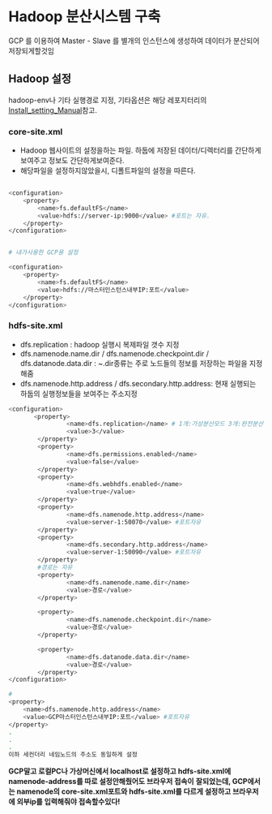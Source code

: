 # Hadoop 분산시스템 구축

GCP 를 이용하여 Master - Slave 를 별개의 인스턴스에 생성하여 데이터가 분산되어 저장되게할것임

## Hadoop 설정

hadoop-env나 기타 실행경로 지정, 기타옵션은 해당 레포지터리의 [Install_setting_Manual]()참고.

### core-site.xml

- Hadoop 웹사이트의 설정을하는 파일. 하둡에 저장된 데이터/디렉터리를 간단하게 보여주고 정보도 간단하게보여준다.
- 해당파일을 설정하지않았을시, 디폴트파일의 설정을 따른다.

```bash

<configuration>
    <property>
        <name>fs.defaultFS</name>
        <value>hdfs://server-ip:9000</value> #포트는 자유. 
    </property>
</configuration>


# 내가사용한 GCP용 설정

<configuration>
    <property>
        <name>fs.defaultFS</name>
        <value>hdfs://마스터인스턴스내부IP:포트</value>
    </property>
</configuration>

```

### hdfs-site.xml

- dfs.replication : hadoop 실행시 복제파일 갯수 지정 
- dfs.namenode.name.dir / dfs.namenode.checkpoint.dir / dfs.datanode.data.dir : ~.dir종류는 주로 노드들의 정보를 저장하는 파일을 지정해줌
- dfs.namenode.http.address / dfs.secondary.http.address: 현재 실행되는 하둡의 실행정보들을 보여주는 주소지정

```bash
<configuration>
       <property>
                <name>dfs.replication</name> # 1개:가상분산모드 3개:완전분산
                <value>3</value> 
        </property>
        <property>
                <name>dfs.permissions.enabled</name>
                <value>false</value>
        </property>
        <property>
                <name>dfs.webhdfs.enabled</name>
                <value>true</value>
        </property>
        <property>
                <name>dfs.namenode.http.address</name>
                <value>server-1:50070</value> #포트자유
        </property>
        <property>
                <name>dfs.secondary.http.address</name>
                <value>server-1:50090</value> #포트자유
        </property>
        #경로는 자유
        <property> 
                <name>dfs.namenode.name.dir</name>
                <value>경로</value>
        </property>

        <property>
                <name>dfs.namenode.checkpoint.dir</name>
                <value>경로</value>
        </property>

        <property>
                <name>dfs.datanode.data.dir</name>
                <value>경로</value>
        </property>
</configuration>

#
<property>
    <name>dfs.namenode.http.address</name>
    <value>GCP마스터인스턴스내부IP:포트</value> #포트자유
</property>
.
.
.
이하 세컨더리 네임노드의 주소도 동일하게 설정

```

**GCP말고 로컬PC나 가상머신에서 localhost로 설정하고 hdfs-site.xml에 namenode-address를 따로 설정안해줬어도 브라우저 접속이**
**잘되었는데, GCP에서는 namenode의 core-site.xml포트와 hdfs-site.xml를 다르게 설정하고 브라우저에 외부ip를 입력해줘야 접속할수있다!**


